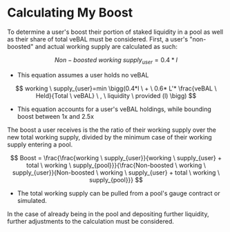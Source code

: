 # Calculating My Boost

To determine a user's boost their portion of staked liquidity in a pool as well as their share of total veBAL must be considered. First, a user's "non-boosted" and actual working supply are calculated as such:

$$
Non-boosted \ working \ supply_{user} = 0.4*l
$$

* This equation assumes a user holds no veBAL

$$
working \ supply_{user}=min \bigg(0.4*l \ + \ 0.6* L'* \frac{veBAL \ Held}{Total \ veBAL} \ , \ liquidity \ provided (l) \bigg)
$$

* This equation accounts for a user's veBAL holdings, while bounding boost between 1x and 2.5x

The boost a user receives is the the ratio of their working supply over the new total working supply, divided by the minimum case of their working supply entering a pool.

$$
Boost = \frac{\frac{working \ supply_{user}}{working \ supply_{user} + total \ working \ supply_{pool}}}{\frac{Non-boosted \ working \ supply_{user}}{Non-boosted \ working \ supply_{user} + total \ working \ supply_{pool}}}
$$

* The total working supply can be pulled from a pool's gauge contract or simulated.

In the case of already being in the pool and depositing further liquidity, further adjustments to the calculation must be considered.
